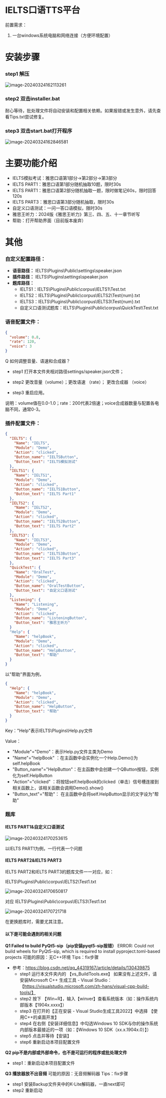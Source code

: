 # IELTS口语TTS平台

前置需求：

1. 一台windows系统电脑和网络连接（方便环境配置）

# 安装步骤

### step1 解压

![image-20240324162113261](images//image-20240324162113262.png)

### step2 双击installer.bat

耐心等待，批处理文件将自动安装和配置相关依赖。如果报错或发生意外，请先查看Tips.txt尝试修复。

### step3 双击start.bat打开程序

![image-20240324162846581](images//image-20240324162846582.png)



# 主要功能介绍

- IELTS模拟考试：雅思口语第1部分->第2部分->第3部分
- IELTS PART1：雅思口语第1部分随机抽取10题，限时30s
- IELTS PART1：雅思口语第2部分随机抽取一题，限时做笔记60s，限时回答120s
- IELTS PART3：雅思口语第3部分随机抽取，限时30s
- 自定义口语测试：一问一答口语模拟，限时30s
- 雅思王听力：2024版《雅思王听力》第三、四、五、十一章节听写
- 帮助：打开帮助界面（目前版本废弃）


# 其他

### 自定义配置路径：

- **语音路径：** IELTS\Plugins\Public\settings\speaker.json
- **插件路径：** IELTS\Plugins\settings\speaker.json
- **题库路径：**
  - IELTS1：IELTS\Plugins\Public\corpus\IELTS1\Test.txt
  - IELTS2：IELTS\Plugins\Public\corpus\IELTS2\Test{num}.txt
  - IELTS3：IELTS\Plugins\Public\corpus\IELTS3\Test{num}.txt
  - 自定义口语测试题库：IELTS\Plugins\Public\corpus\QuickTest\Test.txt

### 语音配置文件：

```json
{
  "volume": 0.8,
  "rate": 120,
  "voice": 3
}
```

Q 如何调整音量、语速和合成器？

- step1 打开本文件夹相对路径settings/speaker.json文件；

- step2 更改音量（volume）；更改语速 （rate）； 更改合成器 （voice）
- step3 重启应用。

说明：volume值在0.0-1.0；rate：200代表2倍速；voice合成器数量与配置各电脑不同，通常0-3。

### 插件配置文件：

```json
{
  "IELTS": {
    "Name": "IELTS",
    "Module": "Demo",
    "Action": "clicked",
    "Button_name": "IELTSButton",
    "Button_text": "IELTS模拟测试"
  },
  "IELTS1": {
    "Name": "IELTS1",
    "Module": "Demo",
    "Action": "clicked",
    "Button_name": "IELTS1Button",
    "Button_text": "IELTS Part1"
  },
  "IELTS2": {
    "Name": "IELTS2",
    "Module": "Demo",
    "Action": "clicked",
    "Button_name": "IELTS2Button",
    "Button_text": "IELTS Part2"
  },
  "IELTS3": {
    "Name": "IELTS3",
    "Module": "Demo",
    "Action": "clicked",
    "Button_name": "IELTS3Button",
    "Button_text": "IELTS Part3"
  },
  "QuickTest": {
    "Name": "OralTest",
    "Module": "Demo",
    "Action": "clicked",
    "Button_name": "OralTestButton",
    "Button_text": "自定义口语测试"
  },
  "Listening": {
    "Name": "Listening",
    "Module": "Demo",
    "Action": "clicked",
    "Button_name": "ListeningButton",
    "Button_text": "雅思王听力"
  }
  "Help": {
    "Name": "helpBook",
    "Module": "Demo",
    "Action": "clicked",
    "Button_name": "HelpButton",
    "Button_text": "帮助"
  }
}
```

以"帮助"界面为例，

```json
{
  "Help": {
    "Name": "helpBook",
    "Module": "Demo",
    "Action": "clicked",
    "Button_name": "HelpButton",
    "Button_text": "帮助"
  }
}
```

Key："Help"表示IELTS\Plugins\Help.py文件

Value：

- "Module"="Demo"：表示Help.py文件主类为Demo
- "Name"="helpBook" ：在主函数中会实例化一个Help.Demo()为self.helpBook
- "Button_name"="HelpButton"：在主函数中会创建一个QButton按钮，实例化为self.HelpButton
- "Action"="clicked" ：将按钮self.helpBook的clicked（单击）信号槽连接到相关函数上，该相关函数会调用Demo().show()
- "Button_text"="帮助"： 在主函数中会将self.HelpButton显示的文字设为"帮助"

### 题库

#### IELTS PART1&自定义口语测试

![image-20240324170253615](images//image-20240324170253615.png)

以IELTS PART1为例，一行代表一个问题

#### IELTS PART2&IELTS PART3

IELTS PART2和IELTS PART3的题库文件一一对应，如：

IELTS\Plugins\Public\corpus\IELTS2\Test1.txt

![image-20240324170650817](images//image-20240324170650817.png)

对应 IELTS\Plugins\Public\corpus\IELTS3\Test1.txt

![image-20240324170721718](images//image-20240324170721718.png)

在更换题库时，需要尤其注意。



#### 以下是可能会遇到的相关问题

**Q1 Failed to build PyQt5-sip（pip安装pyqt5-sip报错）**
ERROR: Could not build wheels for PyQt5-sip, which is required to install pyproject.toml-based projects
可能的原因：无C++环境
Tips：fix步骤

- 参考：https://blog.csdn.net/qq_44319167/article/details/130439875
  - step1 运行本文件夹内的 【vs_BuildTools.exe】
    如果没有上述文件，请安装Microsoft C++ 生成工具 - Visual Studio：【https://visualstudio.microsoft.com/zh-hans/visual-cpp-build-tools/】
  - step2 按下 【Win+R】，输入【winver】查看系统版本（如：操作系统内部版本【1904x.xxxx】）
  - step3 在打开的【正在安装 - Visual Studio生成工具2022】中选择 【使用C++的桌面开发】
  - step4 在右侧【安装详细信息】中勾选Windows 10 SDK与你的操作系统内部版本最接近的一项（如：【Windows 10 SDK（xx.x.1904x.0）】）
  - step5 点击并等待【安装】
  - step6 重新启动本项目配置文件

**Q2 pip不是内部或外部命令，也不是可运行的程序或批处理文件**

- step1：重新启动本项目配置文件

**Q3 播放器放不出音频**
可能的原因：无音频解码器
Tips：fix步骤

- step1 安装Backup文件夹中的K-Lite解码器，一直next即可
- step2 重新启动

